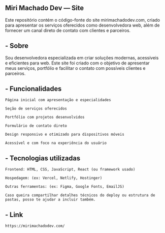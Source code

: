 ## Miri Machado Dev — Site 

Este repositório contém o código-fonte do site mirimachadodev.com, criado para apresentar os serviços oferecidos como 
desenvolvedora web, além de fornecer um canal direto de contato com clientes e parceiros.

## - Sobre

Sou desenvolvedora especializada em criar soluções modernas, acessíveis e eficientes para web.
Este site foi criado com o objetivo de apresentar meus serviços, portfólio e facilitar o contato com possíveis clientes e parceiros.

## - Funcionalidades

    Página inicial com apresentação e especialidades

    Seção de serviços oferecidos

    Portfólio com projetos desenvolvidos

    Formulário de contato direto

    Design responsivo e otimizado para dispositivos móveis

    Acessível e com foco na experiência do usuário

## - Tecnologias utilizadas

    Frontend: HTML, CSS, JavaScript, React (ou framework usado)

    Hospedagem: (ex: Vercel, Netlify, Hostinger)

    Outras ferramentas: (ex: Figma, Google Fonts, EmailJS)

    Caso queira compartilhar detalhes técnicos do deploy ou estrutura de pastas, posso te ajudar a incluir também.

## - Link

    https://mirimachadodev.com/



